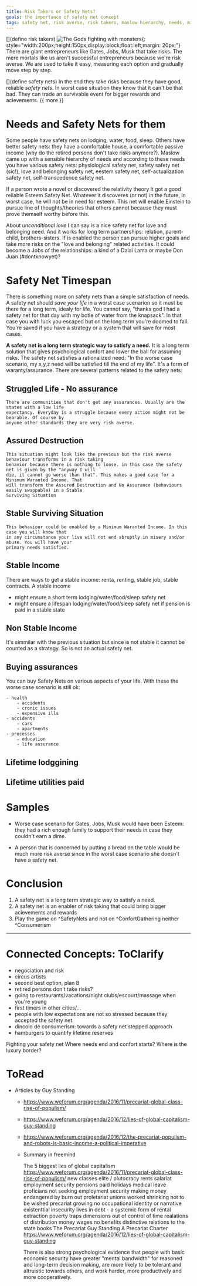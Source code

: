 ```yaml
---
title: Risk Takers or Safety Nets?
goals: the importance of safety net concept
tags: safety net, risk averse, risk takers, maslow hierarchy, needs, minimum waranted income
---
```


[](define risk takers)
![The Gods fighting with monsters](){: style="width:200px;height:150px;display:block;float:left;margin: 20px;"}
There are giant entrepreneurs like Gates, Jobs, Musk that take risks. The mere mortals like us 
aren't successful entrepreneurs because we're risk averse. We are used to take it easy, measuring
each option and gradually move step by step.

[](define safety nets)
In the end they take risks because they have good, reliable *safety nets*. In worst case situation they 
know that it can't be that bad. They can trade an survivable event for bigger rewards and acievements.
{{ more }}
# Needs and Safety Nets for them

Some people have safety nets on lodging, water, food, sleep. Others have better safety nets:
they have a comfortable house, a comfortable passive income (why do the retired persons don't 
take risks anymore?). Maslow came up with a sensible hierarchy of needs and according to these 
needs you have various safety nets: physiological safety net, safety safety net (sic!), love and
belonging safety net, eestem safety net, self-actualization safety net, self-transcedence safety net.

If a person wrote a novel or discovered the relativity theory it got a good reliable Esteem Safety Net.
Whatever it discoveres (or not) in the future, in worst case, he will not be in need for esteem. This net will enable 
Einstein to pursue line of thoughts/theories that others cannot because they must prove themself worthy
before this.

About _unconditional love_ I can say is a nice safety net for love and belonging need. And it works
for long term partnerships: relation, parent-child, brothers-sisters. If is enabled the person can
pursue higher goals and take more risks on the "love and belonging" related activities. It could
become a Jobs of the relationships: a kind of a Dalai Lama or maybe Don Juan (#dontknowyet)?

# Safety Net Timespan

There is something more on safety nets than a simple satisfaction of needs. A safety net should
_save your life_ in a worst case scenarion so it must be there for a long term, idealy for life. You
cannot say, "thanks god I had a safety net for that day with my botle of water from the knapsack".
In that case you with luck you escaped but on the long term you're doomed to fail. You're saved if 
you have a strategy or a system that will save for most cases.

**A safety net is a long term strategic way to satisfy a need.** It is a long term 
solution that gives psychological confort and lower the ball for assuming risks. The safety net 
satisfies a rationalized need: "In the worse case scenario, my x,y,z need will be satisfied till the end 
of my life". It's a form of waranty/assurance. There are several patterns related to the safety nets:

## Struggled Life - No assurance
	There are communities that don't get any assurances. Usually are the states with a low life 
	expectancy. Everyday is a struggle because every action might not be bearable. Of course by
	anyone other standards they are very risk averse.

## Assured Destruction
	This situation might look like the previous but the risk averse behaviour transforms in a risk taking
	behavior because there is nothing to loose. in this case the safety net is given by the "anyway I will
	die, it cannot go worse than that". This makes a good case for a Minimum Waranted Income. That
	will transform the Assured Destruction and No Assurance (behaviours easily swappable) in a Stable
	Surviving Situation

## Stable Surviving Situation
	This behaviour could be enabled by a Minimum Waranted Income. In this case you will know that 
	in any circumstance your live will not end abruptly in misery and/or abuse. You will have your
	primary needs satisfied.

## Stable Income
There are ways to get a stable income: renta, renting, stable job, stable contracts. A stable income
  - might ensure a short term lodging/water/food/sleep safety net
  - might ensure a lifespan lodging/water/food/sleep safety net if pension is paid in a stable state

## Non Stable Income
It's simmilar with the previous situation but since is not stable it cannot be counted as a strategy.
So is not an actual safety net.

## Buying assurances
You can buy Safety Nets on various aspects of your life. With these the worse case scenario is still ok:

  	- health 
  		- accidents
  		- cronic issues
  		- expensive ills
  	- accidents
  		- cars
  		- apartments
  	- processes
  		- education
  		- life assurance

## Lifetime lodggining

## Lifetime utilities paid

# Samples

- Worse case scenario for Gates, Jobs, Musk would have been Esteem: they had a rich enough
family to support their needs in case they couldn't earn a dime.

- A person that is concerned by putting a bread on the table would be much more risk averse
since in the worst case scenario she doesn't have a safety net.

# Conclusion

1. A safety net is a long term strategic way to satisfy a need.
2. A safety net is an enabler of risk taking that could bring bigger acievements and rewards
3. Play the game on ^SafetyNets and not on ^ConfortGathering neither ^Consumerism

----

# Connected Concepts: ToClarify 
- negociation and risk
- circus artists
- second best option, plan B
- retired persons don't take risks?
- going to restaurants/vacations/night clubs/escourt/massage when you're young
- first timers in other cities/...
- people with low expectations are not so stressed because they accepted the safety net.
- dincolo de consumerism: towards a safety net stepped approach
- hamburgers to quantify lifetime reserves

Fighting your safety net Where needs end and confort starts? Where is the luxury border?

# ToRead
- Articles by Guy Standing
  - https://www.weforum.org/agenda/2016/11/precariat-global-class-rise-of-populism/
  - https://www.weforum.org/agenda/2016/12/lies-of-global-capitalism-guy-standing
  - https://www.weforum.org/agenda/2016/12/the-precariat-populism-and-robots-is-basic-income-a-political-imperative

  - Summary in freemind
  
	The 5 biggest lies of global capitalism
		<https://www.weforum.org/agenda/2016/11/precariat-global-class-rise-of-populism/>
		new classes
			elite / plutocracy
				rents
			salariat
				employment security
				pensions
				paid holidays
				medical leave
			proficians
				not seeking employment security
				making money
				endangered by burn out
			proletariat
				unions worked
				shrinking
				not to be wished
			precariat
				growing
				no occupational identity or narrative
				existenttial insecurity
				lives in debt - a systemic form of rental extraction
				poverty traps
				dimensions
					out of control of time
					realations of distribution
						money wages
						no benefits
					distinctive relations to the state
		books
			The Precariat
				Guy Standing
			A Precariat Charter
		<https://www.weforum.org/agenda/2016/12/lies-of-global-capitalism-guy-standing>

	There is also strong psychological evidence that people with basic economic security have greater "mental bandwidth" for reasoned and long-term decision making, are more likely to be tolerant and altruistic towards others, and work harder, more productively and more cooperatively.
